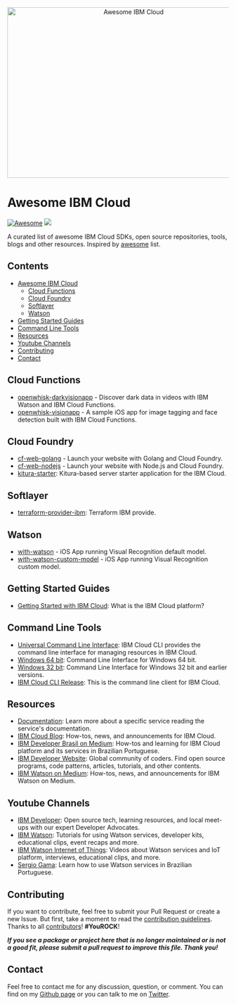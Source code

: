 <div align="center">
    <img width="559" height="388" src="https://github.com/victorshinya/awesome-ibmcloud/blob/master/media/logo.png?raw=true" alt="Awesome IBM Cloud">
</div>

# Awesome IBM Cloud

[![Awesome](https://awesome.re/badge.svg)](https://awesome.re)
[![](https://img.shields.io/badge/IBM%20Cloud-powered-blue.svg)](https://bluemix.net)

A curated list of awesome IBM Cloud SDKs, open source repositories, tools, blogs and other resources. Inspired by [awesome](https://github.com/sindresorhus/awesome) list.

## Contents

- [Awesome IBM Cloud](#awesome-ibm-cloud)
    - [Cloud Functions](#cloud-functions)
    - [Cloud Foundry](#cloud-foundry)
    - [Softlayer](#softlayer)
    - [Watson](#watson)
- [Getting Started Guides](#getting-started-guides)
- [Command Line Tools](#command-line-tools)
- [Resources](#resources)
- [Youtube Channels](#youtube-channels)
- [Contributing](#contributing)
- [Contact](#contact)


## Cloud Functions

* [openwhisk-darkvisionapp](https://github.com/IBM-Cloud/openwhisk-darkvisionapp) - Discover dark data in videos with IBM Watson and IBM Cloud Functions.
* [openwhisk-visionapp](https://github.com/IBM-Cloud/openwhisk-visionapp) - A sample iOS app for image tagging and face detection built with IBM Cloud Functions.

## Cloud Foundry

* [cf-web-golang](https://github.com/victorshinya/cf-web-golang) - Launch your website with Golang and Cloud Foundry.
* [cf-web-nodejs](https://github.com/victorshinya/cf-web-nodejs) - Launch your website with Node.js and Cloud Foundry.
* [kitura-starter](https://github.com/IBM-Cloud/Kitura-Starter): Kitura-based server starter application for the IBM Cloud.

## Softlayer

* [terraform-provider-ibm](https://github.com/IBM-Cloud/terraform-provider-ibm): Terraform IBM provide.

## Watson

* [with-watson](https://github.com/victorshinya/with-watson) - iOS App running Visual Recognition default model.
* [with-watson-custom-model](https://github.com/victorshinya/with-watson-custom-model) - iOS App running Visual Recognition custom model.

## Getting Started Guides

* [Getting Started with IBM Cloud](https://cloud.ibm.com/docs/overview/ibm-cloud-platform.html): What is the IBM Cloud platform?

## Command Line Tools

* [Universal Command Line Interface](https://console.bluemix.net/docs/cli/reference/ibmcloud/download_cli.html#install_use): IBM Cloud CLI provides the command line interface for managing resources in IBM Cloud.
* [Windows 64 bit](https://clis.ng.bluemix.net/download/bluemix-cli/latest/win64): Command Line Interface for Windows 64 bit.
* [Windows 32 bit](https://console.bluemix.net/docs/cli/reference/ibmcloud/all_versions.html#ibm-cloud-cli-releases): Command Line Interface for Windows 32 bit and earlier versions.
* [IBM Cloud CLI Release](https://github.com/IBM-Cloud/ibm-cloud-cli-release): This is the command line client for IBM Cloud.

## Resources

* [Documentation](https://cloud.ibm.com/docs): Learn more about a specific service reading the service's documentation.
* [IBM Cloud Blog](https://www.ibm.com/blogs/bluemix): How-tos, news, and announcements for IBM Cloud.
* [IBM Developer Brasil on Medium](): How-tos and learning for IBM Cloud platform and its services in Brazilian Portuguese.
* [IBM Developer Website](https://developer.ibm.com): Global community of coders. Find open source programs, code patterns, articles, tutorials, and other contents.
* [IBM Watson on Medium](https://medium.com/ibm-watson): How-tos, news, and announcements for IBM Watson on Medium.

## Youtube Channels

* [IBM Developer](https://www.youtube.com/channel/UCUm6InQvGI9-6vo1teGWINA): Open source tech, learning resources, and local meet-ups with our expert Developer Advocates.
* [IBM Watson](https://www.youtube.com/channel/UCxPJljXUHvUd9idyfEHvXqg): Tutorials for using Watson services, developer kits, educational clips, event recaps and more.
* [IBM Watson Internet of Things](https://www.youtube.com/channel/UCFNoGF7Ea-FfmAjfK4ReFpA): Videos about Watson services and IoT platform, interviews, educational clips, and more.
* [Sergio Gama](https://www.youtube.com/sergiogama): Learn how to use Watson services in Brazilian Portuguese.

## Contributing

If you want to contribute, feel free to submit your Pull Request or create a new Issue. But first, take a moment to read the [contribution guidelines](https://github.com/victorshinya/awesome-ibmcloud/blob/master/CONTRIBUTING.md). Thanks to all [contributors](https://github.com/victorshinya/awesome-ibmcloud/graphs/contributors)! **#YouROCK**!

***If you see a package or project here that is no longer maintained or is not a good fit, please submit a pull request to improve this file. Thank you!***

## Contact

Feel free to contact me for any discussion, question, or comment. You can find on my [Github page](https://github.com/victorshinya) or you can talk to me on [Twitter](https://twitter.com/victorshinya).
